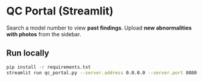 # QC Portal (Streamlit)


Search a model number to view **past findings**. Upload **new abnormalities with photos** from the sidebar.


## Run locally
```bash
pip install -r requirements.txt
streamlit run qc_portal.py --server.address 0.0.0.0 --server.port 8080